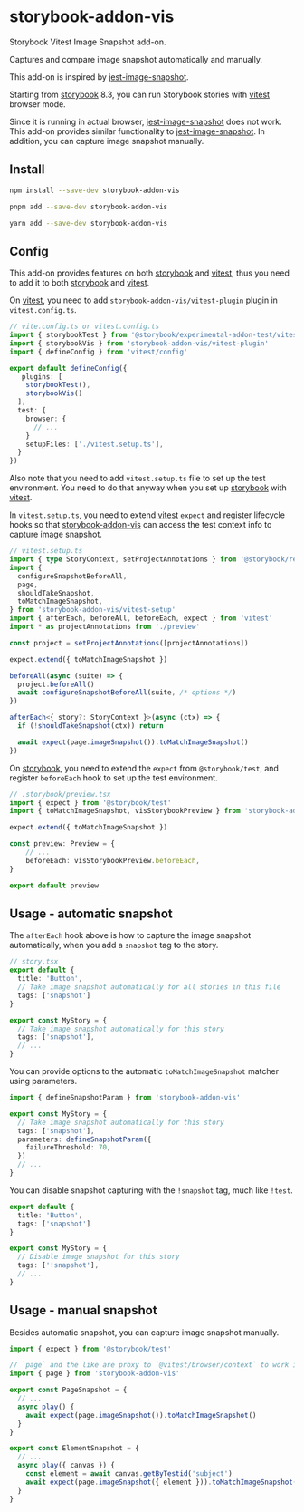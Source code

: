 # storybook-addon-vis

Storybook Vitest Image Snapshot add-on.

Captures and compare image snapshot automatically and manually.

This add-on is inspired by [jest-image-snapshot].

Starting from [storybook] 8.3,
you can run Storybook stories with [vitest] browser mode.

Since it is running in actual browser, [jest-image-snapshot] does not work.
This add-on provides similar functionality to [jest-image-snapshot].
In addition, you can capture image snapshot manually.

## Install

```sh
npm install --save-dev storybook-addon-vis

pnpm add --save-dev storybook-addon-vis

yarn add --save-dev storybook-addon-vis
```

## Config

This add-on provides features on both [storybook] and [vitest],
thus you need to add it to both [storybook] and [vitest].

On [vitest], you need to add `storybook-addon-vis/vitest-plugin` plugin in `vitest.config.ts`.

```ts
// vite.config.ts or vitest.config.ts
import { storybookTest } from '@storybook/experimental-addon-test/vitest-plugin'
import { storybookVis } from 'storybook-addon-vis/vitest-plugin'
import { defineConfig } from 'vitest/config'

export default defineConfig({
   plugins: [
    storybookTest(),
    storybookVis()
  ],
  test: {
    browser: {
      // ...
    }
    setupFiles: ['./vitest.setup.ts'],
  }
})
```

Also note that you need to add `vitest.setup.ts` file to set up the test environment.
You need to do that anyway when you set up [storybook] with [vitest].

In `vitest.setup.ts`, you need to extend [vitest] `expect` and register lifecycle hooks so that [storybook-addon-vis] can access the test context info to capture image snapshot.

```ts
// vitest.setup.ts
import { type StoryContext, setProjectAnnotations } from '@storybook/react'
import {
  configureSnapshotBeforeAll,
  page,
  shouldTakeSnapshot,
  toMatchImageSnapshot,
} from 'storybook-addon-vis/vitest-setup'
import { afterEach, beforeAll, beforeEach, expect } from 'vitest'
import * as projectAnnotations from './preview'

const project = setProjectAnnotations([projectAnnotations])

expect.extend({ toMatchImageSnapshot })

beforeAll(async (suite) => {
  project.beforeAll()
  await configureSnapshotBeforeAll(suite, /* options */)
})

afterEach<{ story?: StoryContext }>(async (ctx) => {
  if (!shouldTakeSnapshot(ctx)) return

  await expect(page.imageSnapshot()).toMatchImageSnapshot()
})
```

On [storybook], you need to extend the `expect` from `@storybook/test`,
and register `beforeEach` hook to set up the test environment.

```ts
// .storybook/preview.tsx
import { expect } from '@storybook/test'
import { toMatchImageSnapshot, visStorybookPreview } from 'storybook-addon-vis'

expect.extend({ toMatchImageSnapshot })

const preview: Preview = {
	// ...
	beforeEach: visStorybookPreview.beforeEach,
}

export default preview
```

## Usage - automatic snapshot

The `afterEach` hook above is how to capture the image snapshot automatically,
when you add a `snapshot` tag to the story.

```ts
// story.tsx
export default {
  title: 'Button',
  // Take image snapshot automatically for all stories in this file
  tags: ['snapshot']
}

export const MyStory = {
  // Take image snapshot automatically for this story
  tags: ['snapshot'],
  // ...
}
```

You can provide options to the automatic `toMatchImageSnapshot` matcher using parameters.

```ts
import { defineSnapshotParam } from 'storybook-addon-vis'

export const MyStory = {
  // Take image snapshot automatically for this story
  tags: ['snapshot'],
  parameters: defineSnapshotParam({
    failureThreshold: 70,
  })
  // ...
}
```

You can disable snapshot capturing with the `!snapshot` tag,
much like `!test`.

```ts
export default {
  title: 'Button',
  tags: ['snapshot']
}

export const MyStory = {
  // Disable image snapshot for this story
  tags: ['!snapshot'],
  // ...
}
```

## Usage - manual snapshot

Besides automatic snapshot, you can capture image snapshot manually.

```ts
import { expect } from '@storybook/test'

// `page` and the like are proxy to `@vitest/browser/context` to work in storybook
import { page } from 'storybook-addon-vis'

export const PageSnapshot = {
  // ...
  async play() {
    await expect(page.imageSnapshot()).toMatchImageSnapshot()
  }
}

export const ElementSnapshot = {
  // ...
  async play({ canvas }) {
    const element = await canvas.getByTestid('subject')
    await expect(page.imageSnapshot({ element })).toMatchImageSnapshot()
  }
}
```

[jest-image-snapshot]: https://github.com/americanexpress/jest-image-snapshot
[storybook-addon-vis]: https://github.com/repobuddy/storybook-addon-vis
[storybook]: https://storybook.js.org
[vitest]: https://vitest.dev/
